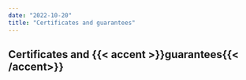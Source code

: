 ```yaml
---
date: "2022-10-20"
title: "Certificates and guarantees"
---
```


## Certificates and {{< accent >}}guarantees{{< /accent>}}
